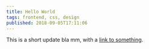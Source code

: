 ```yaml
---
title: Hello World
tags: frontend, css, design
published: 2018-09-05T17:11:06
---
```


This is a short update bla mm, with a [link to something](https://simonsson.com).
